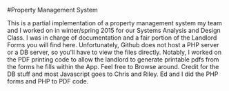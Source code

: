 #Property Management System

This is a partial implementation of a property management system my team and I
worked on in winter/spring 2015 for our Systems Analysis and Design Class. I was
in charge of documentation and a fair portion of the Landlord Forms you will
find here. Unfortunately, Github does not host a PHP server or a DB server, so 
you'll have to view the files directly. Notably, I worked on the PDF printing
code to allow the landlord to generate printable pdfs from the forms he fills
within the App. Feel free to Browse around. Credit for the DB stuff and most
Javascript goes to Chris and Riley. Ed and I did the PHP forms and PHP to PDF
code.
